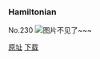 ### Hamiltonian
No.230
![图片不见了~~~](https://imgs.xkcd.com/comics/hamiltonian.png)

[原址](https://xkcd.com//230) [下载](https://imgs.xkcd.com/comics/hamiltonian.png)

